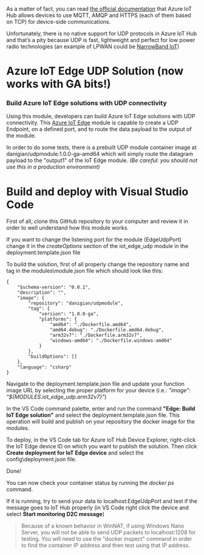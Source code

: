 As a matter of fact, you can read [the official documentation](https://docs.microsoft.com/en-us/azure/iot-hub/iot-hub-devguide-protocols) that Azure IoT Hub allows devices to use MQTT, AMQP and HTTPS (each of them based on TCP) for device-side communications.

Unfortunately, there is no native support for UDP protocols in Azure IoT Hub and that’s a pity because UDP is fast, lightweight and perfect for low power radio technologies (an example of LPWAN could be [NarrowBand IoT](https://en.wikipedia.org/wiki/NarrowBand_IOT))

# Azure IoT Edge UDP Solution (now works with GA bits!) #

### Build Azure IoT Edge solutions with UDP connectivity ###

Using this module, developers can build Azure IoT Edge solutions with UDP connectivity. This [Azure IoT Edge](https://github.com/Azure/iot-edge "Azure IoT Edge") module is capable to create a UDP Endpoint, on a defined port, and to route the data payload to the output of the module.

In order to do some tests, there is a prebuilt UDP module container image at danigian/udpmodule:1.0.0-ga-amd64 which will simply route the datagram payload to the "output1" of the IoT Edge module. *(Be careful: you should not use this in a production environment)*

# Build and deploy with Visual Studio Code #

First of all, clone this GitHub repository to your computer and review it in order to well understand how this module works.

If you want to change the listening port for the module (EdgeUdpPort) change it in the _createOptions_ section of the iot\_edge\_udp module in the deployment.template.json file 

To build the solution, first of all properly change the repository name and tag in the modules\module.json file which should look like this:

    {
	    "$schema-version": "0.0.1",
	    "description": "",
	    "image": {
	        "repository": "danigian/udpmodule",
	        "tag": {
	            "version": "1.0.0-ga",
	            "platforms": {
	                "amd64": "./Dockerfile.amd64", 
	                "amd64.debug": "./Dockerfile.amd64.debug",
	                "arm32v7": "./Dockerfile.arm32v7",
	                "windows-amd64": "./Dockerfile.windows-amd64"
	            }
	        },
	        "buildOptions": []
	    },
	    "language": "csharp"
	}

Navigate to the deployment.template.json file and update your function image URL by selecting the proper platform for your device (i.e.: _"image": "${MODULES.iot\_edge\_udp.arm32v7}"_)

In the VS Code command palette, enter and run the command **"Edge: Build IoT Edge solution"** and select the deployment.template.json file. This operation will build and publish on your repository the docker image for the modules.

To deploy, in the VS Code tab for Azure IoT Hub Device Explorer, right-click the IoT Edge device ID on which you want to publish the solution. Then click **Create deployment for IoT Edge device** and select the config\deployment.json file.

Done! 

You can now check your container status by running the _docker ps_ command.

If it is running, try to send your data to localhost:EdgeUdpPort and test if the message goes to IoT Hub properly (in VS Code right click the device and select **Start monitoring D2C message**)

> Because of a known behavior in WinNAT, if using Windows Nano Server, you will not be able to send UDP packets to localhost:1208 for testing. You will need to use the "docker inspect" command in order to find the container IP address and then test using that IP address.

